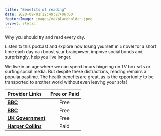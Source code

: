 ```yaml
---
title: "Benefits of reading"
date: 2020-09-01T12:49:27+06:00
featureImage: images/ma/placeholder.jpeg
layout: static
---
```


Why you should try and read every day.

Listen to this podcast and explore how losing yourself in a novel for a short time each day can boost your brainpower, improve social bonds and, surprisingly, help you live longer.

We live in an age where we can spend hours bingeing on TV box sets or surfing social media. But despite these distractions, reading remains a popular pastime. The health benefits are great, as is the opportunity to be transported to another world without even leaving your sofa!

| Provider Links      | Free or Paid  |  
| :-----------          | :--------------:      |  
| [**BBC**](https://www.bbc.co.uk/programmes/m00187ws) | Free | 
| [**BBC**](https://www.bbc.co.uk/teach/skillswise) | Free | 
| [**UK Government**](https://www.gov.uk/local-library-services) | Free | 
| [**Harper Collins**](https://www.awin1.com/cread.php?awinmid=24652&awinaffid=1198638&ued=https%3A%2F%2Fharpercollins.co.uk%2F) | Paid | 
  

<br/><br/>






